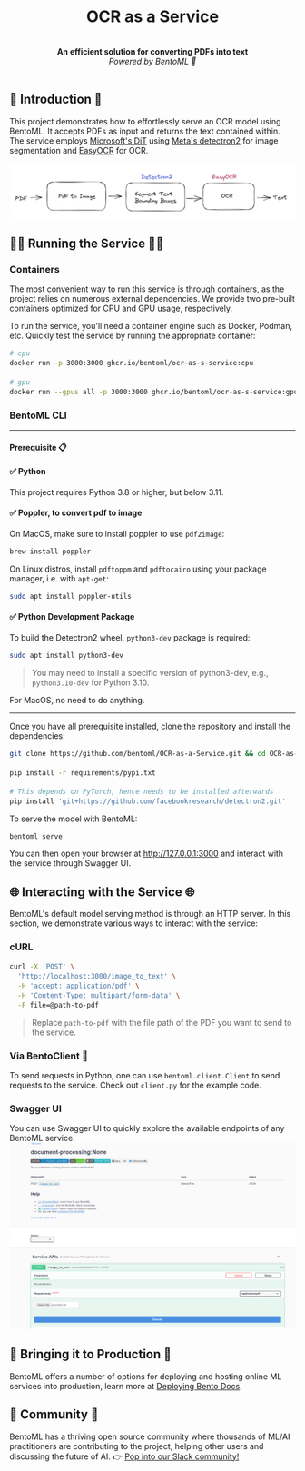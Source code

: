 <div align="center">
    <h1 align="center">OCR as a Service</h1>
    <br>
    <strong>An efficient solution for converting PDFs into text<br></strong>
    <i>Powered by BentoML 🍱</i>
    <br>
</div>
<br>

## 📖 Introduction 📖
This project demonstrates how to effortlessly serve an OCR model using BentoML. It accepts PDFs as input and returns the text contained within. The service employs [Microsoft's DiT](https://github.com/microsoft/unilm/tree/master/dit) using [Meta's detectron2](https://github.com/facebookresearch/detectron2) for image segmentation and [EasyOCR](https://github.com/JaidedAI/EasyOCR) for OCR.  

![Architecture](images/architecture.png)

## 🏃‍♂️ Running the Service 🏃‍♂️
### Containers
The most convenient way to run this service is through containers, as the project relies on numerous external dependencies. We provide two pre-built containers optimized for CPU and GPU usage, respectively. 

To run the service, you'll need a container engine such as Docker, Podman, etc. Quickly test the service by running the appropriate container:

```bash
# cpu
docker run -p 3000:3000 ghcr.io/bentoml/ocr-as-s-service:cpu

# gpu
docker run --gpus all -p 3000:3000 ghcr.io/bentoml/ocr-as-s-service:gpu
```

### BentoML CLI

---
#### **Prerequisite 📋**
#### ✅ Python
This project requires Python 3.8 or higher, but below 3.11.

#### ✅ Poppler, to convert pdf to image
On MacOS, make sure to install poppler to use `pdf2image`:
```bash
brew install poppler
```

On Linux distros, install `pdftoppm` and `pdftocairo` using your package manager, i.e. with `apt-get`:
```bash
sudo apt install poppler-utils
```

#### ✅ Python Development Package
To build the Detectron2 wheel, `python3-dev` package is required:
```bash
sudo apt install python3-dev
```
> You may need to install a specific version of python3-dev, e.g., `python3.10-dev` for Python 3.10.

For MacOS, no need to do anything.

---
Once you have all prerequisite installed, clone the repository and install the dependencies:
```bash
git clone https://github.com/bentoml/OCR-as-a-Service.git && cd OCR-as-a-Service

pip install -r requirements/pypi.txt

# This depends on PyTorch, hence needs to be installed afterwards
pip install 'git+https://github.com/facebookresearch/detectron2.git'
```

To serve the model with BentoML:
```
bentoml serve
```

You can then open your browser at http://127.0.0.1:3000 and interact with the service through Swagger UI.

## 🌐 Interacting with the Service 🌐
BentoML's default model serving method is through an HTTP server. In this section, we demonstrate various ways to interact with the service:
### cURL
```bash
curl -X 'POST' \
  'http://localhost:3000/image_to_text' \
  -H 'accept: application/pdf' \
  -H 'Content-Type: multipart/form-data' \
  -F file=@path-to-pdf
```
> Replace `path-to-pdf` with the file path of the PDF you want to send to the service.

### Via BentoClient 🐍
To send requests in Python, one can use ``bentoml.client.Client`` to send requests to the service. Check out `client.py` for the example code.

### Swagger UI
You can use Swagger UI to quickly explore the available endpoints of any BentoML service.
![Swagger UI](images/swagger.png)


## 🚀 Bringing it to Production 🚀
BentoML offers a number of options for deploying and hosting online ML services into production, learn more at [Deploying Bento Docs](https://docs.bentoml.org/en/latest/concepts/deploy.html).

## 👥 Community 👥
BentoML has a thriving open source community where thousands of ML/AI practitioners are 
contributing to the project, helping other users and discussing the future of AI. 👉 [Pop into our Slack community!](https://l.bentoml.com/join-slack)





